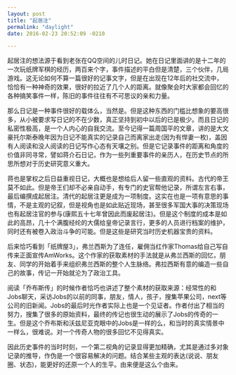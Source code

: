```yaml
---
layout: post
title: "起居注"
permalink: "daylight"
date: 2016-02-23 20:52:09 -0210

---
```


起居注的想法源于看到老张在QQ空间的儿时日记。她在日记里面讲的是十二年的一次玩纸牌军棋的经历，两百来个字，事件描述的平白但是清楚，三个伙伴，几局游戏。这无论如何不算一篇很好的记事文字，但是在出现在12年后的社交流中，恰恰有一种神奇的效果，很好的拉近了几个人的距离。就像聚会时大家都会回忆的各种搞笑事件一样，陈旧的事件往往有不可思议的亲和力量。

那么日记是一种事件很好的载体么，当然是。但是这种东西的门槛比想象的要高很多，从小被要求写日记的不在少数，真正坚持到初中以后的已是极少。而且日记的私密性极高，是一个人内心的自我交流。至今记得一篇周国平的文章，讲的是大文豪托尔斯泰晚年因为日记不能真实的记录自己而离家出走(因为有悍妻一枚)，盖因有人阅读和没人阅读的日记写作心态有天壤之别。但是它记录事件的距离和角度的价值非同寻常，譬如蒋介石日记，作为一些列重要事件的亲历人，在历史节点的所思所想对于历史研究意义重大。

蒋也是掌权之后日益重视日记，大概也是想给后人留一些直观的资料。古代的帝王莫不如此。但是帝王们却不必亲自动手，有专门的史官帮他记录，所谓左言右事，最后编撰成起居注。清代的起居注更是成为一项制度。这实在也是一项有意思的事情，不是主观的记叙，但是视角也是如此贴近现场，甚至很多军国大事的决策现场也有起居注官的参与(康熙五十七年曾因此而废起居注)。但是这个制度的成本是如此的高昂，几十个满腹经纶的大儒给皇帝记录言行，更多的人员进行档案的维护，同时还有被卷入政治斗争的可能。但是这些是研究当时历史机器宝贵的资料。

后来恰巧看到「纸牌屋3」，弗兰西斯为了连任，雇佣当红作家Thomas给自己写自传来正面宣传AmWorks。这个作家的获取素材的手法就是从弗兰西斯的回忆，朋友、同学的开始着手来组织弗兰西斯的整个人生脉络。弗拉西斯有意的编造一些自己的故事，传记一开始就沦为了政治工具。

阅读「乔布斯传」的时候作者恰巧也讲述了整个素材的获取来源：经常性的和Jobs聊天，采访Jobs的以前的同事，朋友，情人，孩子，搜集苹果公司，next等公司的旧新闻。Jobs的最后时光作者实际上也是一个见证者。作者付出了相当的努力，搜集了很多的原始资料，最终的传记也很生动的展示了Jobs的传奇的一生。但是这个乔布斯和沃兹尼亚克眼中的Jobs是一样的么，和当时的真实情景中一样么，很难说。对一个传奇人物的很多回忆不见得真实。

因此历史事件的当时时刻，一个第二视角的记录显得更加精确，尤其是通过多对象记录的推导，作伪是一个很容易解决的问题。结合某些主观的表达(说说、朋友圈、状态)，能更好的还原一个人的生平。由来便是这么个由来。



